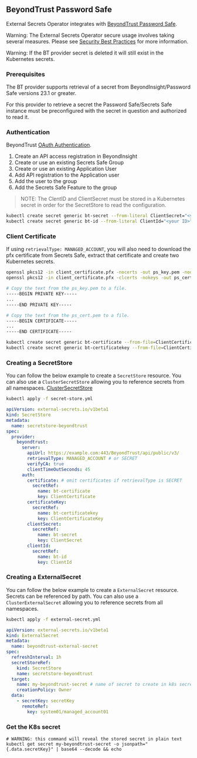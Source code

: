 ## BeyondTrust Password Safe

External Secrets Operator integrates with [BeyondTrust Password Safe](https://www.beyondtrust.com/docs/beyondinsight-password-safe/).

Warning: The External Secrets Operator secure usage involves taking several measures. Please see [Security Best Practices](https://external-secrets.io/latest/guides/security-best-practices/) for more information.

Warning: If the BT provider secret is deleted it will still exist in the Kubernetes secrets.

### Prerequisites
The BT provider supports retrieval of a secret from BeyondInsight/Password Safe versions 23.1 or greater.

For this provider to retrieve a secret the Password Safe/Secrets Safe instance must be preconfigured with the secret in question and authorized to read it.

### Authentication

BeyondTrust [OAuth Authentication](https://www.beyondtrust.com/docs/beyondinsight-password-safe/ps/admin/configure-api-registration.htm).

1. Create an API access registration in BeyondInsight
2. Create or use an existing Secrets Safe Group
3. Create or use an existing Application User
4. Add API registration to the Application user
5. Add the user to the group
6. Add the Secrets Safe Feature to the group

> NOTE: The ClentID and ClientSecret must be stored in a Kubernetes secret in order for the SecretStore to read the configuration.

```sh
kubectl create secret generic bt-secret --from-literal ClientSecret="<your secret>"
kubectl create secret generic bt-id --from-literal ClientId="<your ID>"
```

### Client Certificate

If using `retrievalType: MANAGED_ACCOUNT`, you will also need to download the pfx certificate from Secrets Safe, extract that certificate and create two Kubernetes secrets.

```sh
openssl pkcs12 -in client_certificate.pfx -nocerts -out ps_key.pem -nodes
openssl pkcs12 -in client_certificate.pfx -clcerts -nokeys -out ps_cert.pem

# Copy the text from the ps_key.pem to a file.
-----BEGIN PRIVATE KEY-----
...
-----END PRIVATE KEY-----

# Copy the text from the ps_cert.pem to a file.
-----BEGIN CERTIFICATE-----
...
-----END CERTIFICATE-----

kubectl create secret generic bt-certificate --from-file=ClientCertificate=./ps_cert.pem
kubectl create secret generic bt-certificatekey --from-file=ClientCertificateKey=./ps_key.pem
```

### Creating a SecretStore

You can follow the below example to create a `SecretStore` resource.
You can also use a `ClusterSecretStore` allowing you to reference secrets from all namespaces. [ClusterSecretStore](https://external-secrets.io/latest/api/clustersecretstore/)

```sh
kubectl apply -f secret-store.yml
```

```yaml
apiVersion: external-secrets.io/v1beta1
kind: SecretStore
metadata:
  name: secretstore-beyondtrust
spec:
  provider:
    beyondtrust:
      server:
        apiUrl: https://example.com:443/BeyondTrust/api/public/v3/
        retrievalType: MANAGED_ACCOUNT # or SECRET
        verifyCA: true
        clientTimeOutSeconds: 45
      auth: 
        certificate: # omit certificates if retrievalType is SECRET
          secretRef:
            name: bt-certificate
            key: ClientCertificate
        certificateKey:
          secretRef:
            name: bt-certificatekey
            key: ClientCertificateKey
        clientSecret:
          secretRef:
            name: bt-secret
            key: ClientSecret
        clientId:
          secretRef:
            name: bt-id
            key: ClientId
```

### Creating a ExternalSecret

You can follow the below example to create a `ExternalSecret` resource. Secrets can be referenced by path.
You can also use a `ClusterExternalSecret` allowing you to reference secrets from all namespaces.

```sh
kubectl apply -f external-secret.yml
```

```yaml
apiVersion: external-secrets.io/v1beta1
kind: ExternalSecret
metadata:
  name: beyondtrust-external-secret
spec:
  refreshInterval: 1h
  secretStoreRef:
    kind: SecretStore
    name: secretstore-beyondtrust
  target:
    name: my-beyondtrust-secret # name of secret to create in k8s secrets (etcd)
    creationPolicy: Owner
  data:
    - secretKey: secretKey
      remoteRef:
        key: system01/managed_account01
```

### Get the K8s secret

```shell
# WARNING: this command will reveal the stored secret in plain text
kubectl get secret my-beyondtrust-secret -o jsonpath="{.data.secretKey}" | base64 --decode && echo
```